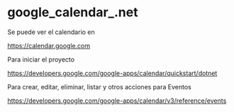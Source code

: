 # google_calendar_.net

Se puede ver el calendario en 

  https://calendar.google.com

Para iniciar el proyecto 

  https://developers.google.com/google-apps/calendar/quickstart/dotnet

Para crear, editar, eliminar, listar y otros acciones para Eventos

  https://developers.google.com/google-apps/calendar/v3/reference/events

